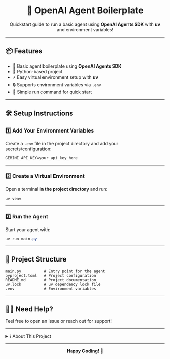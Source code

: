 <div align="center">
		<h1>🤖 OpenAI Agent Boilerplate</h1>
		<p>Quickstart guide to run a basic agent using <b>OpenAI Agents SDK</b> with <b>uv</b> and environment variables!</p>
</div>

---


## 📦 Features

- 🤖 Basic agent boilerplate using <b>OpenAI Agents SDK</b>
- 🐍 Python-based project
- ⚡ Easy virtual environment setup with <b>uv</b>
- 🔒 Supports environment variables via `.env`
- 🏁 Simple run command for quick start

---

## 🛠️ Setup Instructions

### 1️⃣ Add Your Environment Variables

Create a `.env` file in the project directory and add your secrets/configuration:

```env
GEMINI_API_KEY=your_api_key_here
```

---

### 2️⃣ Create a Virtual Environment

Open a terminal **in the project directory** and run:

```powershell
uv venv
```

---


### 3️⃣ Run the Agent

Start your agent with:

```powershell
uv run main.py
```

---


## 📁 Project Structure

```
main.py          # Entry point for the agent
pyproject.toml   # Project configuration
README.md        # Project documentation
uv.lock          # uv dependency lock file
.env             # Environment variables
```

---


## 🙋‍♂️ Need Help?

Feel free to open an issue or reach out for support!

---

<details>
	<summary>ℹ️ About This Project</summary>
	<p>
		This is a boilerplate for running a basic agent using the <b>OpenAI Agents SDK</b>. It is not a simple Python script, but a foundation for building agent-based applications.<br>
		<br>
		<b>Requirements:</b>
		<ul>
			<li>Python</li>
			<li>uv (for environment management)</li>
			<li>OpenAI Agents SDK</li>
		</ul>
	</p>
</details>

---

<div align="center">
	<b>Happy Coding! 🎉</b>
</div>
